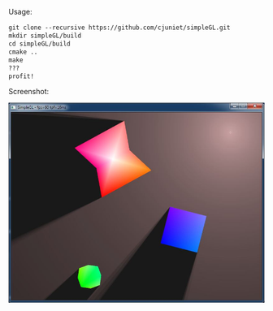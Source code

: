 Usage:

    git clone --recursive https://github.com/cjuniet/simpleGL.git
    mkdir simpleGL/build
    cd simpleGL/build
    cmake ..
    make
    ???
    profit!

Screenshot:

![screenshot](screenshot.jpg)

